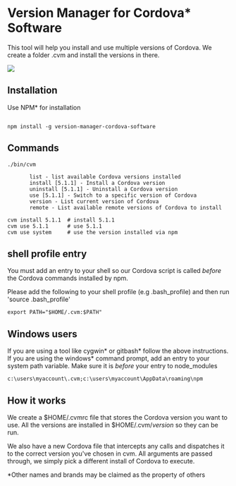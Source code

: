 # Version Manager for Cordova* Software

This tool will help you install and use multiple versions of Cordova.  We create a folder .cvm and install the versions in there.

<img src="http://i.imgur.com/MjWq3aO.gif">

## Installation

Use NPM* for installation

```

npm install -g version-manager-cordova-software

```


## Commands
```
./bin/cvm

       list - list available Cordova versions installed
       install [5.1.1] - Install a Cordova version
       uninstall [5.1.1] - Uninstall a Cordova version
       use [5.1.1] - Switch to a specific version of Cordova
       version - List current version of Cordova
       remote - List available remote versions of Cordova to install
```


```
cvm install 5.1.1  # install 5.1.1
cvm use 5.1.1      # use 5.1.1
cvm use system     # use the version installed via npm
```


## shell profile entry

You must add an entry to your shell so our Cordova script is called *before* the Cordova commands installed by npm.

Please add the following to your shell profile (e.g .bash_profile) and then run 'source .bash_profile'

```
export PATH="$HOME/.cvm:$PATH"
```

## Windows users

If you are using a tool like cygwin* or gitbash* follow the above instructions. If you are using the windows* command prompt, add an entry to your system  path variable.  Make sure it is *before* your entry to node_modules

```
c:\users\myaccount\.cvm;c:\users\myaccount\AppData\roaming\npm

```

## How it works

We create a $HOME/.cvmrc file that stores the Cordova version you want to use.  All the versions are installed in $HOME/.cvm/_version_ so they can be run.

We also have a new Cordova file that intercepts any calls and dispatches it to the correct version you've chosen in cvm.  All arguments are passed through, we simply pick a different install of Cordova to execute.


*Other names and brands may be claimed as the property of others

